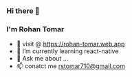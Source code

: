 ### Hi there 👋



### I'm Rohan Tomar 

- 🔭 visit @ https://rohan-tomar.web.app
- 🌱 I’m currently learning react-native
- 💬 Ask me about ...
- 📫 conatct me rstomar710@gmail.com

